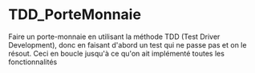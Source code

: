 # TDD_PorteMonnaie

Faire un porte-monnaie en utilisant la méthode TDD (Test Driver Development), donc en faisant d'abord un test qui ne passe pas et on le résout. Ceci en boucle jusqu'à ce qu'on ait implémenté toutes les fonctionnalités
